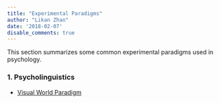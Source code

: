 ```yaml
---
title: "Experimental Paradigms"
author: "Likan Zhan"
date: '2018-02-07'
disable_comments: true
---
```


This section summarizes some common experimental paradigms used in psychology.


### 1. Psycholinguistics

- [Visual World Paradigm](/en/paradigm/visual-world-paradigm/)
